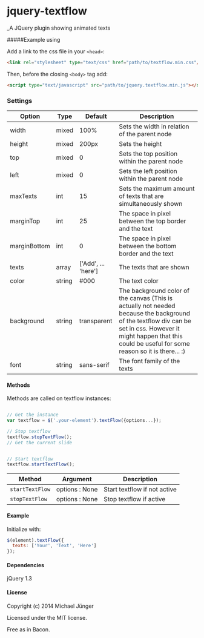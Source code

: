 # jquery-textflow

[1]: <https://github.com/kenwheeler/slick>

_A JQuery plugin showing animated texts

#####Example using

Add a link to the css file in your `<head>`:
```html
<link rel="stylesheet" type="text/css" href="path/to/textflow.min.css"/>
```

Then, before the closing ```<body>``` tag add:

```html
<script type="text/javascript" src="path/to/jquery.textflow.min.js"></script>
```

### Settings

Option | Type | Default | Description
------ | ---- | ------- | -----------
width | mixed | 100% | Sets the width in relation of the parent node
height | mixed | 200px | Sets the height
top | mixed | 0 | Sets the top position within the parent node
left | mixed | 0 | Sets the left position within the parent node
maxTexts | int | 15 | Sets the maximum amount of texts that are simultaneously shown
marginTop | int | 25 | The space in pixel between the top border and the text
marginBottom | int | 0 | The space in pixel between the bottom border and the text
texts | array | ['Add', ... 'here'] | The texts that are shown
color | string | #000 | The text color
background | string | transparent | The background color of the canvas (This is actually not needed because the background of the textflow div can be set in css. However it might happen that this could be useful for some reason so it is there... :)
font | string | sans-serif | The font family of the texts

#### Methods

Methods are called on textflow instances:

```javascript

// Get the instance
var textflow = $('.your-element').textFlow({options...});

// Stop textflow
textflow.stopTextFlow();
// Get the current slide


// Start textflow
textflow.startTextFlow();
```


Method | Argument | Description
------ | -------- | -----------
`startTextFlow` | options : None | Start textflow if not active
`stopTextFlow` | options : None | Stop textflow if active


#### Example

Initialize with:

```javascript
$(element).textFlow({
  texts: ['Your', 'Text', 'Here']
});
 ```
 
 
 #### Dependencies

jQuery 1.3

#### License

Copyright (c) 2014 Michael Jünger

Licensed under the MIT license.

Free as in Bacon.
